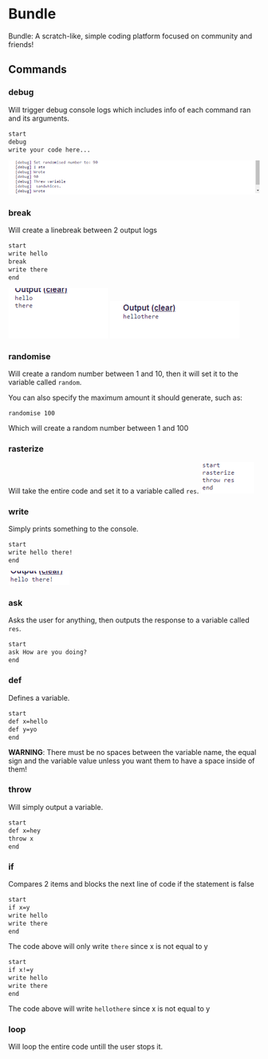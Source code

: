 # Bundle
Bundle: A scratch-like, simple coding platform focused on community and friends!

## Commands

### debug
Will trigger debug console logs which includes info of each command ran and its arguments.
```
start
debug
write your code here...
```
![An example of debug logs](docs/image.png)

### break
Will create a linebreak between 2 output logs
```
start
write hello
break
write there
end
```
![Break](docs/image_3.png)
![No break](docs/image_2.png)

### randomise
Will create a random number between 1 and 10, then it will set it to the variable called `random`.

You can also specify the maximum amount it should generate, such as:
```
randomise 100
```
Which will create a random number between 1 and 100

### rasterize
Will take the entire code and set it to a variable called `res`.
![Example of the rasterize function](docs/image_4.png)

### write
Simply prints something to the console.
```
start
write hello there!
end
```

![Example of the write function](docs/image_5.png)

### ask
Asks the user for anything, then outputs the response to a variable called `res`.
```
start
ask How are you doing?
end
```

### def
Defines a variable.
```
start
def x=hello
def y=yo
end
```

**WARNING**: There must be no spaces between the variable name, the equal sign and the variable value unless you want them to have a space inside of them!

### throw
Will simply output a variable.
```
start
def x=hey
throw x
end
```

### if
Compares 2 items and blocks the next line of code if the statement is false
```
start
if x=y
write hello
write there
end
```
The code above will only write `there` since x is not equal to y
```
start
if x!=y
write hello
write there
end
```
The code above will write `hellothere` since x is not equal to y

### loop
Will loop the entire code untill the user stops it.